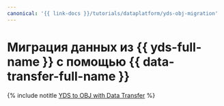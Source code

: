 ```yaml
---
canonical: '{{ link-docs }}/tutorials/dataplatform/yds-obj-migration'
---
```


# Миграция данных из {{ yds-full-name }} с помощью {{ data-transfer-full-name }}

{% include notitle [YDS to OBJ with Data Transfer](../../_tutorials/dataplatform/yds-obj-migration.md) %}
